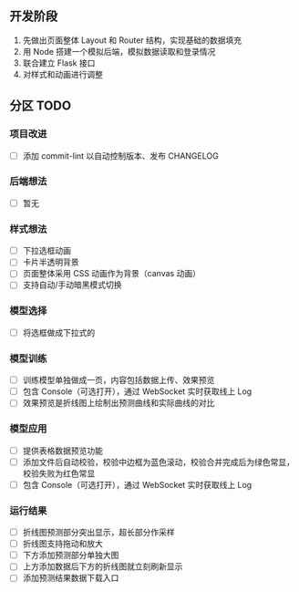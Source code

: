 ## 开发阶段

1. 先做出页面整体 Layout 和 Router 结构，实现基础的数据填充
2. 用 Node 搭建一个模拟后端，模拟数据读取和登录情况
3. 联合建立 Flask 接口
4. 对样式和动画进行调整

## 分区 TODO

### 项目改进

- [ ] 添加 commit-lint 以自动控制版本、发布 CHANGELOG

### 后端想法

- [ ] 暂无

### 样式想法

- [ ] 下拉选框动画
- [ ] 卡片半透明背景
- [ ] 页面整体采用 CSS 动画作为背景（canvas 动画）
- [ ] 支持自动/手动暗黑模式切换

### 模型选择

- [ ] 将选框做成下拉式的

### 模型训练

- [ ] 训练模型单独做成一页，内容包括数据上传、效果预览
- [ ] 包含 Console（可选打开），通过 WebSocket 实时获取线上 Log
- [ ] 效果预览是折线图上绘制出预测曲线和实际曲线的对比

### 模型应用

- [ ] 提供表格数据预览功能
- [ ] 添加文件后自动校验，校验中边框为蓝色滚动，校验合并完成后为绿色常显，校验失败为红色常显
- [ ] 包含 Console（可选打开），通过 WebSocket 实时获取线上 Log

### 运行结果

- [ ] 折线图预测部分突出显示，超长部分作采样
- [ ] 折线图支持拖动和放大
- [ ] 下方添加预测部分单独大图
- [ ] 上方添加数据后下方的折线图就立刻刷新显示
- [ ] 添加预测结果数据下载入口
